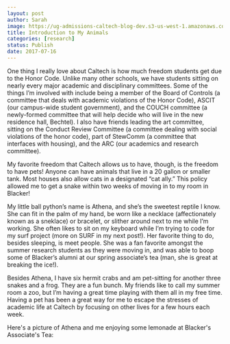 ```yaml
---
layout: post
author: Sarah
image: https://ug-admissions-caltech-blog-dev.s3-us-west-1.amazonaws.com/old_pictures/caltech_as_it_happens/6a0105349b8251970b01bb09ac3c59970d.jpg
title: Introduction to My Animals
categories: [research]
status: Publish
date: 2017-07-16
---
```



One thing I really love about Caltech is how much freedom students get due to the Honor Code. Unlike many other schools, we have students sitting on nearly every major academic and disciplinary committees. Some of the things I’m involved with include being a member of the Board of Controls (a committee that deals with academic violations of the Honor Code), ASCIT (our campus-wide student government), and the COUCH committee (a newly-formed committee that will help decide who will live in the new residence hall, Bechtel). I also have friends leading the art committee, sitting on the Conduct Review Committee (a committee dealing with social violations of the honor code), part of StewComm (a committee that interfaces with housing), and the ARC (our academics and research committee).

My favorite freedom that Caltech allows us to have, though, is the freedom to have pets! Anyone can have animals that live in a 20 gallon or smaller tank. Most houses also allow cats in a designated “cat ally.” This policy allowed me to get a snake within two weeks of moving in to my room in Blacker!

My little ball python’s name is Athena, and she’s the sweetest reptile I know. She can fit in the palm of my hand, be worn like a necklace (affectionately known as a sneklace) or bracelet, or slither around next to me while I’m working. She often likes to sit on my keyboard while I’m trying to code for my surf project (more on SURF in my next post!). Her favorite thing to do, besides sleeping, is meet people. She was a fan favorite amongst the summer research students as they were moving in, and was able to boop some of Blacker’s alumni at our spring associate’s tea (man, she is great at breaking the ice!).

Besides Athena, I have six hermit crabs and am pet-sitting for another three snakes and a frog. They are a fun bunch. My friends like to call my summer room a zoo, but I’m having a great time playing with them all in my free time. Having a pet has been a great way for me to escape the stresses of academic life at Caltech by focusing on other lives for a few hours each week.

Here's a picture of Athena and me enjoying some lemonade at Blacker's Associate's Tea:

